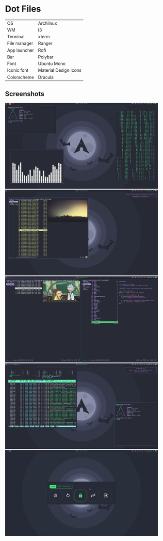 # Dot Files

|              |                        |
|--------------|------------------------|
| OS           | Archlinux              |
| WM           | i3                     |
| Terminal     | xterm                  |
| File manager | Ranger                 |
| App launcher | Rofi                   |
| Bar          | Polybar                |
| Font         | Ubuntu Mono            |
| Iconic font  | Material Design Icons  |
| Colorscheme  | Dracula                |


## Screenshots

<img src="https://github.com/exynil/files/blob/master/dotfiles/screenshots/1.jpg">

<img src="https://github.com/exynil/files/blob/master/dotfiles/screenshots/2.jpg">

<img src="https://github.com/exynil/files/blob/master/dotfiles/screenshots/3.jpg">

<img src="https://github.com/exynil/files/blob/master/dotfiles/screenshots/4.jpg">

<img src="https://github.com/exynil/files/blob/master/dotfiles/screenshots/5.jpg">
